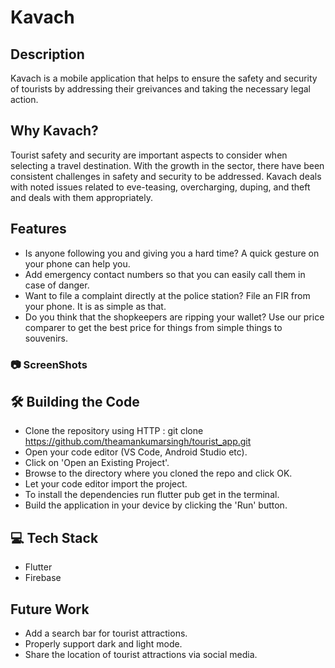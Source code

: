 # Kavach

## Description

Kavach is a mobile application that helps to ensure the safety and security of tourists by addressing their greivances and taking the necessary legal action.

## Why Kavach?

Tourist safety and security are important aspects to consider when selecting a travel destination. With the growth in the sector, there have been consistent challenges in safety and security to be addressed. Kavach deals with noted issues related to eve-teasing, overcharging, duping, and theft and deals with them appropriately.
## Features

- Is anyone following you and giving you a hard time? A quick gesture on your phone can help you.
- Add emergency contact numbers so that you can easily call them in case of danger.
- Want to file a complaint directly at the police station? File an FIR from your phone. It is as simple as that.
- Do you think that the shopkeepers are ripping your wallet? Use our price comparer to get the best price for things from simple things to souvenirs.

### 📷 ScreenShots

## 🛠️ Building the Code
- Clone the repository using HTTP : git clone https://github.com/theamankumarsingh/tourist_app.git
- Open your code editor (VS Code, Android Studio etc).
- Click on 'Open an Existing Project'.
- Browse to the directory where you cloned the repo and click OK.
- Let your code editor import the project.
- To install the dependencies run flutter pub get in the terminal.
- Build the application in your device by clicking the 'Run' button.

## :computer: Tech Stack
- Flutter
- Firebase

## Future Work
- Add a search bar for tourist attractions.
- Properly support dark and light mode.
- Share the location of tourist attractions via social media.